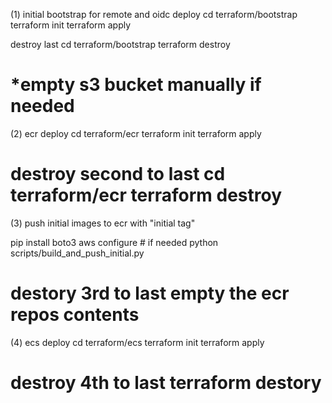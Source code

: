 (1)
initial bootstrap for remote and oidc
deploy
cd terraform/bootstrap
terraform init
terraform apply

destroy last
cd terraform/bootstrap
terraform destroy

*empty s3 bucket manually if needed
===============
(2)
ecr
deploy 
cd terraform/ecr
terraform init
terraform apply

destroy second to last
cd terraform/ecr
terraform destroy
=========
(3)
push initial images to ecr with "initial tag"

pip install boto3
aws configure # if needed
python scripts/build_and_push_initial.py

destory 3rd to last
empty the ecr repos contents
=======
(4)
ecs deploy
cd terraform/ecs
terraform init
terraform apply

destroy 4th to last
terraform destory
========
